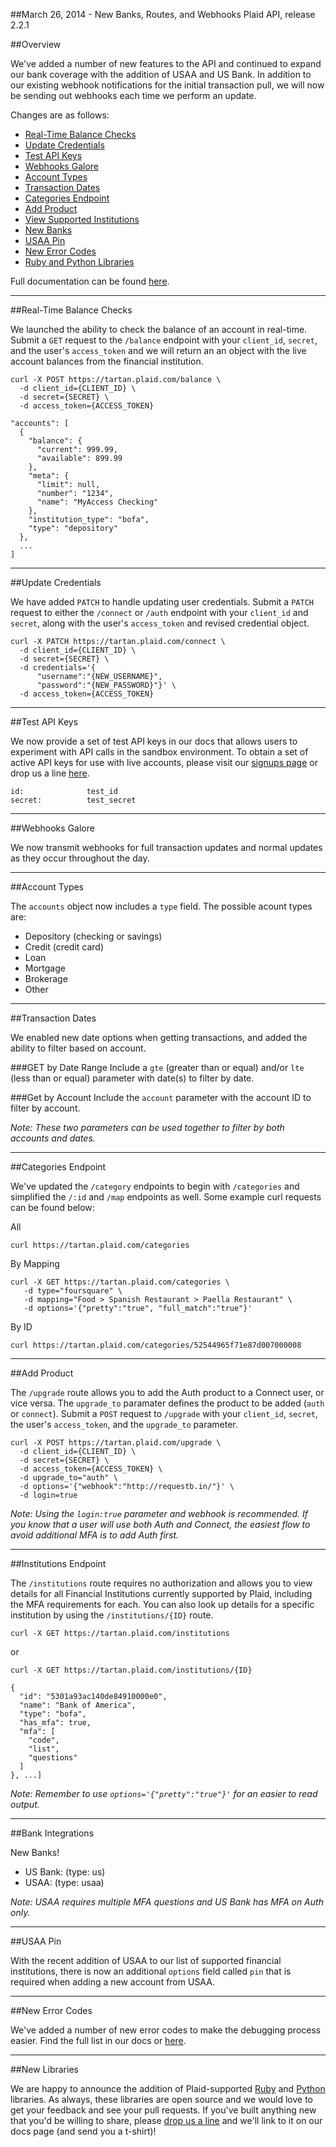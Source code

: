 ##March 26, 2014 - New Banks, Routes, and Webhooks
Plaid API, release 2.2.1

##Overview

We've added a number of new features to the API and continued to expand our bank coverage with the addition of USAA and US Bank. In addition to our existing webhook notifications for the initial transaction pull, we will now be sending out webhooks each time we perform an update.

Changes are as follows:
 * [Real-Time Balance Checks](internal#Real-Time_Balance_Checks)
 * [Update Credentials](internal#Update_Credentials)
 * [Test API Keys](internal#Test_API_Keys)
 * [Webhooks Galore](internal#Webhooks_Galore)
 * [Account Types](internal#Account_Types)
 * [Transaction Dates](internal#Transaction_Dates)
 * [Categories Endpoint](internal#Categories_Endpoint)
 * [Add Product](internal#Add_Product)
 * [View Supported Institutions](internal#Institutions_Endpoint)
 * [New Banks](internal#Bank_Integrations)
 * [USAA Pin](internal#USAA_Pin)
 * [New Error Codes](internal#New_Error_Codes)
 * [Ruby and Python Libraries](internal#New_Libraries)

Full documentation can be found [here](https://www.plaid.com/docs).

---

##Real-Time Balance Checks

We launched the ability to check the balance of an account in real-time. Submit a `GET` request to the `/balance` endpoint with your `client_id`, `secret`, and the user's `access_token` and we will return an an object with the live account balances from the financial institution.

```
curl -X POST https://tartan.plaid.com/balance \
  -d client_id={CLIENT_ID} \
  -d secret={SECRET} \
  -d access_token={ACCESS_TOKEN}
```

```
"accounts": [
  {
    "balance": {
      "current": 999.99,
      "available": 899.99
    },
    "meta": {
      "limit": null,
      "number": "1234",
      "name": "MyAccess Checking"
    },
    "institution_type": "bofa",
    "type": "depository"
  },
  ...
]
```

---

##Update Credentials

We have added `PATCH` to handle updating user credentials. Submit a `PATCH` request to either the `/connect` or `/auth` endpoint with your `client_id` and `secret`, along with the user's `access_token` and revised credential object. 

```
curl -X PATCH https://tartan.plaid.com/connect \
  -d client_id={CLIENT_ID} \
  -d secret={SECRET} \
  -d credentials='{
      "username":"{NEW_USERNAME}", 
      "password":"{NEW_PASSWORD}"}' \
  -d access_token={ACCESS_TOKEN}
```

---

##Test API Keys

We now provide a set of test API keys in our docs that allows users to experiment with API calls in the sandbox environment. To obtain a set of active API keys for use with live accounts, please visit our [signups page](https://plaid.com/signup) or drop us a line [here](mailto:signups@plaid.com).

```
id:              test_id
secret:          test_secret
```

---

##Webhooks Galore

We now transmit webhooks for full transaction updates and normal updates as they occur throughout the day.

---

##Account Types

The `accounts` object now includes a `type` field. The possible acount types are:
 * Depository (checking or savings)
 * Credit (credit card)
 * Loan
 * Mortgage
 * Brokerage
 * Other

---

##Transaction Dates

We enabled new date options when getting transactions, and added the ability to filter based on account. 

###GET by Date Range
Include a `gte` (greater than or equal) and/or `lte` (less than or equal) parameter with date(s) to filter by date. 

###Get by Account
Include the `account` parameter with the account ID to filter by account. 

_Note: These two parameters can be used together to filter by both accounts and dates._

---

##Categories Endpoint

We've updated the `/category` endpoints to begin with `/categories` and simplified the `/:id` and `/map` endpoints as well. Some example curl requests can be found below:

All
```
curl https://tartan.plaid.com/categories
```

By Mapping
```
curl -X GET https://tartan.plaid.com/categories \
   -d type="foursquare" \
   -d mapping="Food > Spanish Restaurant > Paella Restaurant" \
   -d options='{"pretty":"true", "full_match":"true"}'
```

By ID
```
curl https://tartan.plaid.com/categories/52544965f71e87d007000008
```

---

##Add Product

The `/upgrade` route allows you to add the Auth product to a Connect user, or vice versa. The `upgrade_to` paramater defines the product to be added (`auth` or `connect`). Submit a `POST` request to `/upgrade` with your `client_id`, `secret`, the user's `access_token`, and the `upgrade_to` parameter. 

```
curl -X POST https://tartan.plaid.com/upgrade \
  -d client_id={CLIENT_ID} \
  -d secret={SECRET} \
  -d access_token={ACCESS_TOKEN} \
  -d upgrade_to="auth" \
  -d options='{"webhook":"http://requestb.in/"}' \
  -d login=true

```

_Note: Using the `login:true` parameter and webhook is recommended. If you know that a user will use both Auth and Connect, the easiest flow to avoid additional MFA is to add Auth first._

---

##Institutions Endpoint

The `/institutions` route requires no authorization and allows you to view details for all Financial Institutions currently supported by Plaid, including the MFA requirements for each. You can also look up details for a specific institution by using the `/institutions/{ID}` route.

```
curl -X GET https://tartan.plaid.com/institutions
```
or
```
curl -X GET https://tartan.plaid.com/institutions/{ID}
```

```
{
  "id": "5301a93ac140de84910000e0",
  "name": "Bank of America",
  "type": "bofa",
  "has_mfa": true,
  "mfa": [
    "code",
    "list",
    "questions"
  ]
}, ...]
```
_Note: Remember to use `options='{"pretty":"true"}'` for an easier to read output._

---

##Bank Integrations

New Banks!

 * US Bank:         (type: us)
 * USAA:            (type: usaa)

_Note: USAA requires multiple MFA questions and US Bank has MFA on Auth only._

---

##USAA Pin

With the recent addition of USAA to our list of supported financial institutions, there is now an additional `options` field called `pin` that is required when adding a new account from USAA.

---

##New Error Codes

We've added a number of new error codes to make the debugging process easier. Find the full list in our docs or [here](https://github.com/plaid/support/blob/master/errors.md).

---

##New Libraries

We are happy to announce the addition of Plaid-supported [Ruby](https://github.com/plaid/plaid-ruby) and [Python](https://github.com/plaid/plaid-python) libraries. As always, these libraries are open source and we would love to get your feedback and see your pull requests. If you've built anything new that you'd be willing to share, please [drop us a line](mailto:support@plaid.com) and we'll link to it on our docs page (and send you a t-shirt)!

